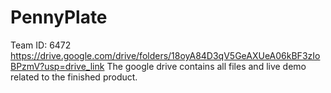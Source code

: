 # PennyPlate
Team ID: 6472 <br>
https://drive.google.com/drive/folders/18oyA84D3qV5GeAXUeA06kBF3zIoBPzmV?usp=drive_link
The google drive contains all files and live demo related to the finished product.
